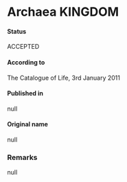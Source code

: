 # Archaea KINGDOM

#### Status
ACCEPTED

#### According to
The Catalogue of Life, 3rd January 2011

#### Published in
null

#### Original name
null

### Remarks
null